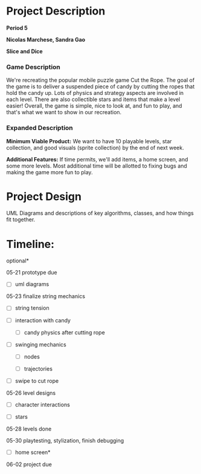# Project Description

**Period 5**

**Nicolas Marchese, Sandra Gao**

**Slice and Dice**

### Game Description

We're recreating the popular mobile puzzle game Cut the Rope. The goal of the game is to deliver a suspended piece of candy by cutting the ropes that hold the candy up. Lots of physics and strategy aspects are involved in each level. There are also collectible stars and items that make a level easier! Overall, the game is simple, nice to look at, and fun to play, and that's what we want to show in our recreation.

### Expanded Description

**Minimum Viable Product:** We want to have 10 playable levels, star collection, and good visuals (sprite collection) by the end of next week.

**Additional Features:** If time permits, we'll add items, a home screen, and some more levels. Most additional time will be allotted to fixing bugs and making the game more fun to play.

# Project Design

UML Diagrams and descriptions of key algorithms, classes, and how things fit together.

# Timeline:

optional*

05-21 prototype due

- [ ] uml diagrams

05-23 finalize string mechanics

- [ ] string tension

- [ ] interaction with candy

  - [ ] candy physics after cutting rope

- [ ] swinging mechanics

  - [ ] nodes

  - [ ] trajectories

- [ ] swipe to cut rope

05-26 level designs

- [ ] character interactions

- [ ] stars

05-28 levels done

05-30 playtesting, stylization, finish debugging

- [ ] home screen*

06-02 project due
